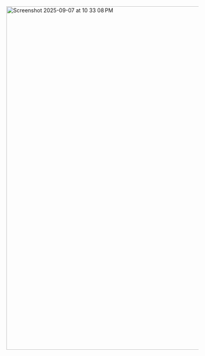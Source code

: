 <img width="1440" height="900" alt="Screenshot 2025-09-07 at 10 33 08 PM" src="https://github.com/user-attachments/assets/a2e01f17-8a28-4050-8d36-de13bb0a2cd3" />
